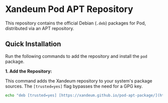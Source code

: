 # Xandeum Pod APT Repository

This repository contains the official Debian (`.deb`) packages for Pod, distributed via an APT repository.

## Quick Installation

Run the following commands to add the repository and install the `pod` package.

**1. Add the Repository:**

This command adds the Xandeum repository to your system's package sources. The `[trusted=yes]` flag bypasses the need for a GPG key.

```sh
echo "deb [trusted=yes] [https://xandeum.github.io/pod-apt-package/](https://xandeum.github.io/pod-apt-package/) stable main" | sudo tee /etc/apt/sources.list.d/xandeum-pod.list
